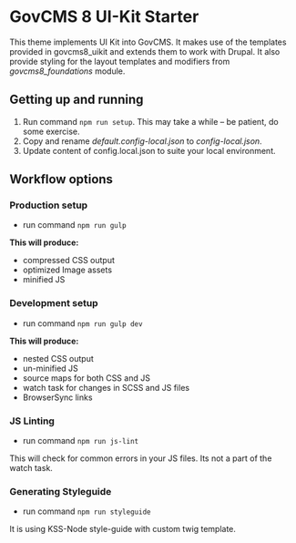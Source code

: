 # GovCMS 8 UI-Kit Starter

This theme implements UI Kit into GovCMS. It makes use of the templates provided 
in govcms8_uikit and extends them to work with Drupal. It also provide styling 
for the layout templates and modifiers from _govcms8_foundations_ module.

## Getting up and running
1. Run command `npm run setup`. This may take a while – be patient, do some exercise.
2. Copy and rename *default.config-local.json* to *config-local.json*.
3. Update content of config.local.json to suite your local environment.

## Workflow options

### Production setup

* run command `npm run gulp`

**This will produce:**
* compressed CSS output
* optimized Image assets
* minified JS

### Development setup

* run command `npm run gulp dev`

**This will produce:**
* nested CSS output
* un-minified JS
* source maps for both CSS and JS
* watch task for changes in SCSS and JS files
* BrowserSync links

### JS Linting

* run command `npm run js-lint`

This will check for common errors in your JS files.
Its not a part of the watch task.

### Generating Styleguide

* run command `npm run styleguide`

It is using KSS-Node style-guide with custom twig template.
